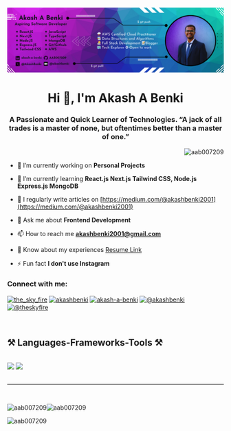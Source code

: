 ![Github Profile Cover Image](https://github.com/AAB007209/AAB007209/blob/master/Github%20Cover.png)
<h1 align="center">Hi 👋, I'm Akash A Benki</h1>
<h3 align="center">A Passionate and Quick Learner of Technologies. “A jack of all trades is a master of none, but oftentimes better than a master of one.”</h3>

<p align="end"> <img src="https://komarev.com/ghpvc/?username=aab007209&label=Profile%20views&color=0e75b6&style=flat" alt="aab007209" /> </p>

- 🔭 I’m currently working on **Personal Projects**

- 🌱 I’m currently learning **React.js Next.js Tailwind CSS, Node.js Express.js MongoDB**

- 📝 I regularly write articles on [https://medium.com/@akashbenki2001](https://medium.com/@akashbenki2001)

- 💬 Ask me about **Frontend Development**

- 📫 How to reach me **akashbenki2001@gmail.com**

- 📄 Know about my experiences [Resume Link](https://t.ly/1cTox)

- ⚡ Fun fact **I don't use Instagram**

<h3 align="left">Connect with me:</h3>
<p align="left">
<a href="https://dev.to/the_sky_fire" target="blank"><img align="center" src="https://raw.githubusercontent.com/rahuldkjain/github-profile-readme-generator/master/src/images/icons/Social/devto.svg" alt="the_sky_fire" height="30" width="40" /></a> <a href="https://twitter.com/akashbenki" target="blank"><img align="center" src="https://raw.githubusercontent.com/rahuldkjain/github-profile-readme-generator/master/src/images/icons/Social/twitter.svg" alt="akashbenki" height="30" width="40" /></a>
<a href="https://linkedin.com/in/akash-a-benki" target="blank"><img align="center" src="https://raw.githubusercontent.com/rahuldkjain/github-profile-readme-generator/master/src/images/icons/Social/linked-in-alt.svg" alt="akash-a-benki" height="30" width="40" /></a>
<a href="https://medium.com/@akashbenki" target="blank"><img align="center" src="https://raw.githubusercontent.com/rahuldkjain/github-profile-readme-generator/master/src/images/icons/Social/medium.svg" alt="@akashbenki" height="30" width="40" /></a>
<a href="https://hashnode.com/@theskyfire" target="blank"><img align="center" src="https://raw.githubusercontent.com/rahuldkjain/github-profile-readme-generator/master/src/images/icons/Social/hashnode.svg" alt="@theskyfire" height="30" width="40" /></a>

</p>

<br/>

<h2 align="left">⚒️ Languages-Frameworks-Tools ⚒️</h2>
<br/>
<div align="left">
    <img src="https://skillicons.dev/icons?i=c,cpp,javascript,typescript,react,nextjs,tailwind,vite,nodejs,express,bootstrap,html,css" />
    <img src="https://skillicons.dev/icons?i=python,java,mongodb,mysql,postgres,aws,babel,vscode,github,figma,git,postman,netlify" /><br>
</div>

<br/>

---
<br/>

<p><img align="left" src="https://github-readme-stats.vercel.app/api/top-langs?username=aab007209&show_icons=true&locale=en&layout=compact" alt="aab007209" /></p>
<p>&nbsp;<img align="left" src="https://github-readme-stats.vercel.app/api?username=aab007209&show_icons=true&locale=en" alt="aab007209" /></p>
<p><img align="left" src="https://github-readme-streak-stats.herokuapp.com/?user=aab007209&" alt="aab007209" /></p>
